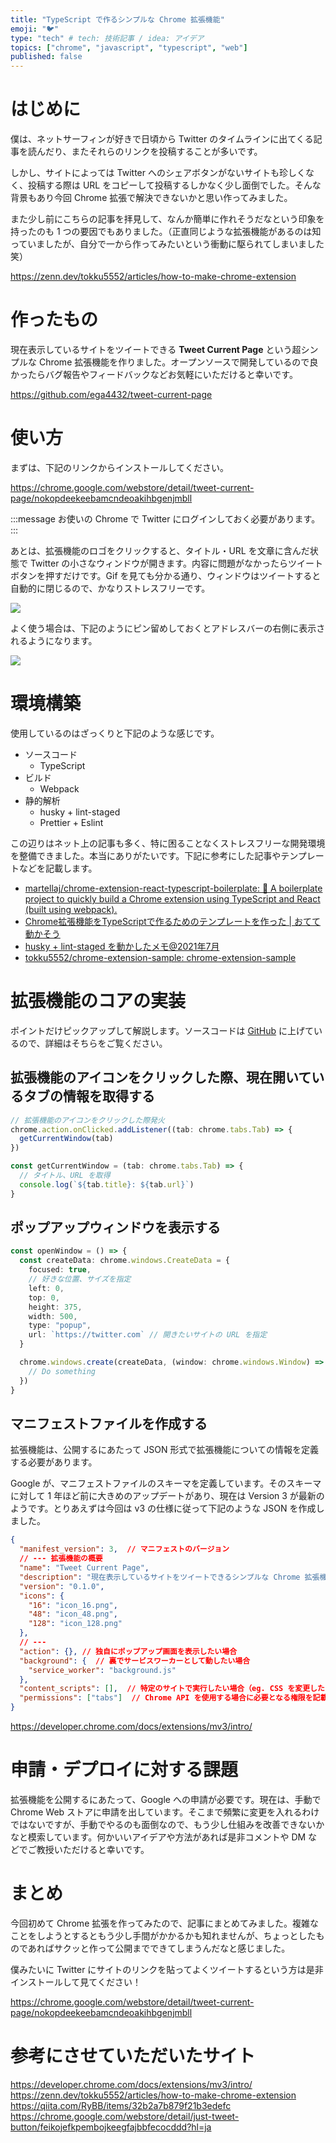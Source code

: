 ```yaml
---
title: "TypeScript で作るシンプルな Chrome 拡張機能"
emoji: "🐦"
type: "tech" # tech: 技術記事 / idea: アイデア
topics: ["chrome", "javascript", "typescript", "web"]
published: false
---
```

# はじめに

僕は、ネットサーフィンが好きで日頃から Twitter のタイムラインに出てくる記事を読んだり、またそれらのリンクを投稿することが多いです。

しかし、サイトによっては Twitter へのシェアボタンがないサイトも珍しくなく、投稿する際は URL をコピーして投稿するしかなく少し面倒でした。そんな背景もあり今回 Chrome 拡張で解決できないかと思い作ってみました。

また少し前にこちらの記事を拝見して、なんか簡単に作れそうだなという印象を持ったのも 1 つの要因でもありました。（正直同じような拡張機能があるのは知っていましたが、自分で一から作ってみたいという衝動に駆られてしまいました笑）

https://zenn.dev/tokku5552/articles/how-to-make-chrome-extension

# 作ったもの

現在表示しているサイトをツイートできる **Tweet Current Page** という超シンプルな Chrome 拡張機能を作りました。オープンソースで開発しているので良かったらバグ報告やフィードバックなどお気軽にいただけると幸いです。

https://github.com/ega4432/tweet-current-page

# 使い方

まずは、下記のリンクからインストールしてください。

https://chrome.google.com/webstore/detail/tweet-current-page/nokopdeekeebamcndeoakihbgenjmbll

:::message
お使いの Chrome で Twitter にログインしておく必要があります。
:::

あとは、拡張機能のロゴをクリックすると、タイトル・URL を文章に含んだ状態で Twitter の小さなウィンドウが開きます。内容に問題がなかったらツイートボタンを押すだけです。Gif を見ても分かる通り、ウィンドウはツイートすると自動的に閉じるので、かなりストレスフリーです。

![](https://user-images.githubusercontent.com/38056766/144696879-6f4b5c68-4f00-42bb-8b9d-7437bffb8284.gif)

よく使う場合は、下記のようにピン留めしておくとアドレスバーの右側に表示されるようになります。

![](https://storage.googleapis.com/zenn-user-upload/ba81c5e18609-20211219.png)

# 環境構築

使用しているのはざっくりと下記のような感じです。

- ソースコード
  - TypeScript
- ビルド
  - Webpack
- 静的解析
  - husky + lint-staged
  - Prettier + Eslint

この辺りはネット上の記事も多く、特に困ることなくストレスフリーな開発環境を整備できました。本当にありがたいです。下記に参考にした記事やテンプレートなどを記載します。

- [martellaj/chrome\-extension\-react\-typescript\-boilerplate: 🔨 A boilerplate project to quickly build a Chrome extension using TypeScript and React \(built using webpack\)\.](https://github.com/martellaj/chrome-extension-react-typescript-boilerplate)
- [Chrome拡張機能をTypeScriptで作るためのテンプレートを作った \| おてて動かそう](https://takumi-oda.com/blog/2021/06/09/i-made-a-template-for-making-a-chrome-extension-with-typescript/)
- [husky \+ lint\-staged を動かしたメモ@2021年7月](https://zenn.dev/dashboard/deploys#deployments-history)
- [tokku5552/chrome\-extension\-sample: chrome\-extension\-sample](https://github.com/tokku5552/chrome-extension-sample)

# 拡張機能のコアの実装

ポイントだけピックアップして解説します。ソースコードは [GitHub](https://github.com/ega4432/tweet-current-page/blob/main/src/background.ts) に上げているので、詳細はそちらをご覧ください。

## 拡張機能のアイコンをクリックした際、現在開いているタブの情報を取得する

```ts
// 拡張機能のアイコンをクリックした際発火
chrome.action.onClicked.addListener((tab: chrome.tabs.Tab) => {
  getCurrentWindow(tab)
})

const getCurrentWindow = (tab: chrome.tabs.Tab) => {
  // タイトル、URL を取得
  console.log(`${tab.title}: ${tab.url}`)
}
```

## ポップアップウィンドウを表示する

```ts
const openWindow = () => {
  const createData: chrome.windows.CreateData = {
    focused: true,
    // 好きな位置、サイズを指定
    left: 0,
    top: 0,
    height: 375,
    width: 500,
    type: "popup",
    url: `https://twitter.com` // 開きたいサイトの URL を指定
  }

  chrome.windows.create(createData, (window: chrome.windows.Window) => {
    // Do something
  })
}
```

## マニフェストファイルを作成する

拡張機能は、公開するにあたって JSON 形式で拡張機能についての情報を定義する必要があります。

Google が、マニフェストファイルのスキーマを定義しています。そのスキーマに対して 1 年ほど前に大きめのアップデートがあり、現在は Version 3 が最新のようです。とりあえずは今回は v3 の仕様に従って下記のような JSON を作成しました。

```json
{
  "manifest_version": 3,  // マニフェストのバージョン
  // --- 拡張機能の概要
  "name": "Tweet Current Page",
  "description": "現在表示しているサイトをツイートできるシンプルな Chrome 拡張機能。",
  "version": "0.1.0",
  "icons": {
    "16": "icon_16.png",
    "48": "icon_48.png",
    "128": "icon_128.png"
  },
  // ---
  "action": {}, // 独自にポップアップ画面を表示したい場合
  "background": {  // 裏でサービスワーカーとして動したい場合
    "service_worker": "background.js"
  },
  "content_scripts": [],  // 特定のサイトで実行したい場合（eg. CSS を変更したり、DOM 操作したり…）
  "permissions": ["tabs"]  // Chrome API を使用する場合に必要となる権限を記載
}
```
https://developer.chrome.com/docs/extensions/mv3/intro/

# 申請・デプロイに対する課題

拡張機能を公開するにあたって、Google への申請が必要です。現在は、手動で Chrome Web ストアに申請を出しています。そこまで頻繁に変更を入れるわけではないですが、手動でやるのも面倒なので、もう少し仕組みを改善できないかなと模索しています。何かいいアイデアや方法があれば是非コメントや DM などでご教授いただけると幸いです。

# まとめ

今回初めて Chrome 拡張を作ってみたので、記事にまとめてみました。複雑なことをしようとするともう少し手間がかかるかも知れませんが、ちょっとしたものであればサクッと作って公開までできてしまうんだなと感じました。

僕みたいに Twitter にサイトのリンクを貼ってよくツイートするという方は是非インストールして見てください！

https://chrome.google.com/webstore/detail/tweet-current-page/nokopdeekeebamcndeoakihbgenjmbll

# 参考にさせていただいたサイト

https://developer.chrome.com/docs/extensions/mv3/intro/
https://zenn.dev/tokku5552/articles/how-to-make-chrome-extension
https://qiita.com/RyBB/items/32b2a7b879f21b3edefc
https://chrome.google.com/webstore/detail/just-tweet-button/feikojefkpembojkeegfajbbfecocddd?hl=ja

